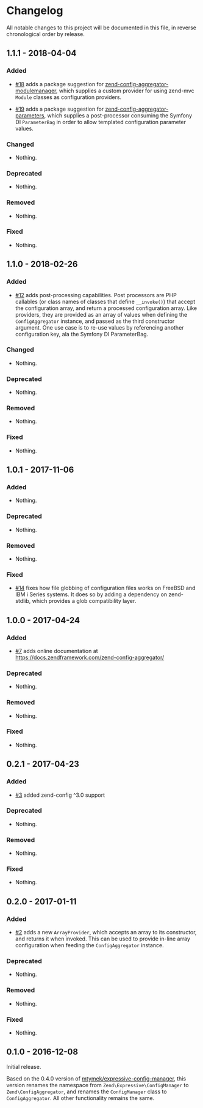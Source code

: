 # Changelog

All notable changes to this project will be documented in this file, in reverse chronological order by release.

## 1.1.1 - 2018-04-04

### Added

- [#18](https://github.com/zendframework/zend-config-aggregator/pull/18) adds
  a package suggestion for [zend-config-aggregator-modulemanager](https://github.com/zendframework/zend-config-aggregator-modulemanager),
  which supplies a custom provider for using zend-mvc `Module` classes as
  configuration providers.

- [#19](https://github.com/zendframework/zend-config-aggregator/pull/19) adds
  a package suggestion for [zend-config-aggregator-parameters](https://github.com/zendframework/zend-config-aggregator-parameters),
  which supplies a post-processor consuming the Symfony DI `ParameterBag` in
  order to allow templated configuration parameter values.

### Changed

- Nothing.

### Deprecated

- Nothing.

### Removed

- Nothing.

### Fixed

- Nothing.

## 1.1.0 - 2018-02-26

### Added

- [#12](https://github.com/zendframework/zend-config-aggregator/pull/12) adds
  post-processing capabilities. Post processors are PHP callables (or class
  names of classes that define `__invoke()`) that accept the configuration
  array, and return a processed configuration array. Like providers, they are
  provided as an array of values when defining the `ConfigAggregator` instance,
  and passed as the third constructor argument. One use case is to re-use values
  by referencing another configuration key, ala the Symfony DI ParameterBag.

### Changed

- Nothing.

### Deprecated

- Nothing.

### Removed

- Nothing.

### Fixed

- Nothing.

## 1.0.1 - 2017-11-06

### Added

- Nothing.

### Deprecated

- Nothing.

### Removed

- Nothing.

### Fixed

- [#14](https://github.com/zendframework/zend-config-aggregator/pull/14) fixes
  how file globbing of configuration files works on FreeBSD and IBM i Series
  systems. It does so by adding a dependency on zend-stdlib, which provides a
  glob compatibility layer.

## 1.0.0 - 2017-04-24

### Added

- [#7](https://github.com/zendframework/zend-config-aggregator/pull/7) adds
  online documentation at https://docs.zendframework.com/zend-config-aggregator/

### Deprecated

- Nothing.

### Removed

- Nothing.

### Fixed

- Nothing.

## 0.2.1 - 2017-04-23

### Added

- [#3](https://github.com/zendframework/zend-config-aggregator/pull/3) added
  zend-config ^3.0 support

### Deprecated

- Nothing.

### Removed

- Nothing.

### Fixed

- Nothing.

## 0.2.0 - 2017-01-11

### Added

- [#2](https://github.com/zendframework/zend-config-aggregator/pull/2) adds a
  new `ArrayProvider`, which accepts an array to its constructor, and returns
  it when invoked. This can be used to provide in-line array configuration when
  feeding the `ConfigAggregator` instance.

### Deprecated

- Nothing.

### Removed

- Nothing.

### Fixed

- Nothing.

## 0.1.0 - 2016-12-08

Initial release.

Based on the 0.4.0 version of [mtymek/expressive-config-manager](https://github.com/mtymek/expressive-config-manager),
this version renames the namespace from `Zend\Expressive\ConfigManager` to
`Zend\ConfigAggregator`, and renames the `ConfigManager` class to
`ConfigAggregator`. All other functionality remains the same.
